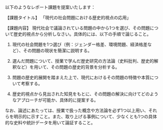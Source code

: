 以下のようなレポート課題を提案いたします：

【課題タイトル】
「現代の社会問題における歴史的視点の応用」

【課題内容】
現代社会で議論されている問題の中から1つを選び、その問題について歴史的視点から分析しなさい。具体的には、以下の手順で論じること。

1. 現代の社会問題を1つ選び（例：ジェンダー格差、環境問題、経済格差など）、その問題の現状を簡潔に説明する。

2. 選んだ問題について、授業で学んだ歴史研究の方法論（史料批判、歴史的解釈など）を用いて、その問題の歴史的背景を分析する。

3. 問題の歴史的展開を踏まえた上で、現代におけるその問題の特徴や本質について考察する。

4. 歴史的視点から見出された知見をもとに、その問題の解決に向けてどのようなアプローチが可能か、具体的に提案する。

なお、論述にあたっては、授業で扱った概念や方法論を必ず1つ以上用い、それらを明示的に示すこと。また、取り上げる事例について、少なくとも1つの具体的な史料や統計データを用いて論証すること。